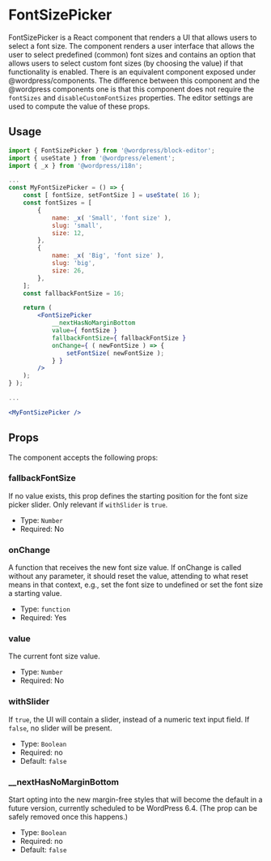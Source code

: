 # FontSizePicker

FontSizePicker is a React component that renders a UI that allows users to select a font size.
The component renders a user interface that allows the user to select predefined (common) font sizes and contains an option that allows users to select custom font sizes (by choosing the value) if that functionality is enabled.
There is an equivalent component exposed under @wordpress/components. The difference between this component and the @wordpress components one is that this component does not require the `fontSizes` and `disableCustomFontSizes` properties. The editor settings are used to compute the value of these props.

## Usage


```jsx
import { FontSizePicker } from '@wordpress/block-editor';
import { useState } from '@wordpress/element';
import { _x } from '@wordpress/i18n';

...
const MyFontSizePicker = () => {
	const [ fontSize, setFontSize ] = useState( 16 );
	const fontSizes = [
		{
			name: _x( 'Small', 'font size' ),
			slug: 'small',
			size: 12,
		},
		{
			name: _x( 'Big', 'font size' ),
			slug: 'big',
			size: 26,
		},
	];
	const fallbackFontSize = 16;

	return (
		<FontSizePicker
			__nextHasNoMarginBottom
			value={ fontSize }
			fallbackFontSize={ fallbackFontSize }
			onChange={ ( newFontSize ) => {
				setFontSize( newFontSize );
			} }
		/>
	);
} );

...

<MyFontSizePicker />
```

## Props

The component accepts the following props:


### fallbackFontSize

If no value exists, this prop defines the starting position for the font size picker slider. Only relevant if `withSlider` is `true`.

- Type: `Number`
- Required: No

### onChange

A function that receives the new font size value.
If onChange is called without any parameter, it should reset the value, attending to what reset means in that context, e.g., set the font size to undefined or set the font size a starting value.

- Type: `function`
- Required: Yes

### value

The current font size value.

- Type: `Number`
- Required: No

### withSlider

If `true`, the UI will contain a slider, instead of a numeric text input field. If `false`, no slider will be present.

- Type: `Boolean`
- Required: no
- Default: `false`

### __nextHasNoMarginBottom

Start opting into the new margin-free styles that will become the default in a future version, currently scheduled to be WordPress 6.4. (The prop can be safely removed once this happens.)

-   Type: `Boolean`
-   Required: no
-   Default: `false`
